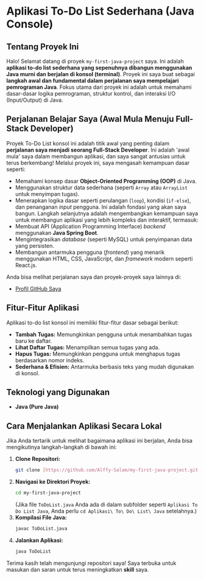 # Aplikasi To-Do List Sederhana (Java Console)
## Tentang Proyek Ini
  Halo! Selamat datang di proyek `my-first-java-project` saya. Ini adalah **aplikasi to-do list sederhana yang sepenuhnya dibangun menggunakan Java murni dan berjalan di konsol (terminal)**.
Proyek ini saya buat sebagai **langkah awal dan fundamental dalam perjalanan saya mempelajari pemrograman Java**. Fokus utama dari proyek ini adalah untuk memahami dasar-dasar logika pemrograman, struktur kontrol, dan interaksi I/O (Input/Output) di Java.

## Perjalanan Belajar Saya (Awal Mula Menuju Full-Stack Developer)
  Proyek To-Do List konsol ini adalah titik awal yang penting dalam **perjalanan saya menjadi seorang Full-Stack Developer**. Ini adalah 'awal mula' saya dalam membangun aplikasi, dan saya sangat antusias untuk terus berkembang!
  Melalui proyek ini, saya mengasah kemampuan dasar seperti:
* Memahami konsep dasar **Object-Oriented Programming (OOP)** di Java.
* Menggunakan struktur data sederhana (seperti `Array` atau `ArrayList` untuk menyimpan tugas).
* Menerapkan logika dasar seperti perulangan (`loop`), kondisi (`if-else`), dan penanganan *input* pengguna.
Ini adalah fondasi yang akan saya bangun. Langkah selanjutnya adalah mengembangkan kemampuan saya untuk membangun aplikasi yang lebih kompleks dan interaktif, termasuk:
* Membuat API (Application Programming Interface) *backend* menggunakan **Java Spring Boot**.
* Mengintegrasikan *database* (seperti MySQL) untuk penyimpanan data yang persisten.
* Membangun antarmuka pengguna (*frontend*) yang menarik menggunakan HTML, CSS, JavaScript, dan *framework* modern seperti React.js.

Anda bisa melihat perjalanan saya dan proyek-proyek saya lainnya di:
* [Profil GitHub Saya](https://github.com/Alfiy-Salam)

## Fitur-Fitur Aplikasi
Aplikasi to-do list konsol ini memiliki fitur-fitur dasar sebagai berikut:
* **Tambah Tugas:** Memungkinkan pengguna untuk menambahkan tugas baru ke daftar.
* **Lihat Daftar Tugas:** Menampilkan semua tugas yang ada.
* **Hapus Tugas:** Memungkinkan pengguna untuk menghapus tugas berdasarkan nomor indeks.
* **Sederhana & Efisien:** Antarmuka berbasis teks yang mudah digunakan di konsol.

## Teknologi yang Digunakan
* **Java (Pure Java)**

## Cara Menjalankan Aplikasi Secara Lokal
Jika Anda tertarik untuk melihat bagaimana aplikasi ini berjalan, Anda bisa mengikutinya langkah-langkah di bawah ini:

1.  **Clone Repositori:**
    ```bash
    git clone [https://github.com/Alffy-Salam/my-first-java-project.git](https://github.com/Alffy-Salam/my-first-java-project.git)
    ```
2.  **Navigasi ke Direktori Proyek:**
    ```bash
    cd my-first-java-project
    ```
    (Jika file `ToDoList.java` Anda ada di dalam subfolder seperti `Aplikasi To Do List Java`, Anda perlu `cd Aplikasi\ To\ Do\ List\ Java` setelahnya.)
3.  **Kompilasi File Java:**
    ```bash
    javac ToDoList.java
    ```
4.  **Jalankan Aplikasi:**
    ```bash
    java ToDoList
    ```

Terima kasih telah mengunjungi repositori saya! Saya terbuka untuk masukan dan saran untuk terus meningkatkan **skill** saya.
